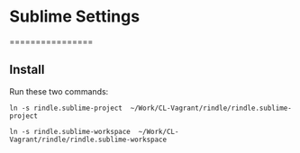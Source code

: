 # Sublime Settings
================

## Install 

Run these two commands:
    
    ln -s rindle.sublime-project  ~/Work/CL-Vagrant/rindle/rindle.sublime-project

    ln -s rindle.sublime-workspace  ~/Work/CL-Vagrant/rindle/rindle.sublime-workspace
